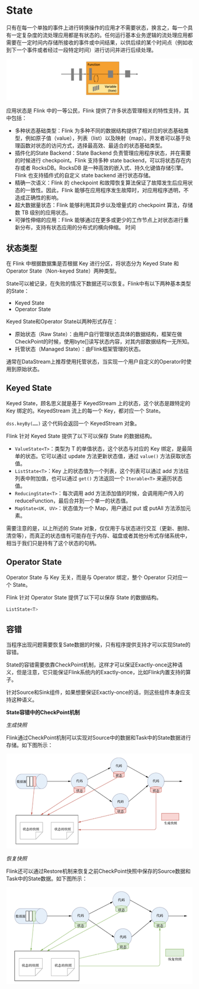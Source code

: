 # State

只有在每一个单独的事件上进行转换操作的应用才不需要状态，换言之，每一个具有一定复杂度的流处理应用都是有状态的。任何运行基本业务逻辑的流处理应用都需要在一定时间内存储所接收的事件或中间结果，以供后续的某个时间点（例如收到下一个事件或者经过一段特定时间）进行访问并进行后续处理。

![](images/State-20210312162121.png)

应用状态是 Flink 中的一等公民，Flink 提供了许多状态管理相关的特性支持，其中包括：

- 多种状态基础类型：Flink 为多种不同的数据结构提供了相对应的状态基础类型，例如原子值（value），列表（list）以及映射（map）。开发者可以基于处理函数对状态的访问方式，选择最高效、最适合的状态基础类型。
- 插件化的State Backend：State Backend 负责管理应用程序状态，并在需要的时候进行 checkpoint。Flink 支持多种 state backend，可以将状态存在内存或者 RocksDB。RocksDB 是一种高效的嵌入式、持久化键值存储引擎。Flink 也支持插件式的自定义 state backend 进行状态存储。
- 精确一次语义：Flink 的 checkpoint 和故障恢复算法保证了故障发生后应用状态的一致性。因此，Flink 能够在应用程序发生故障时，对应用程序透明，不造成正确性的影响。
- 超大数据量状态：Flink 能够利用其异步以及增量式的 checkpoint 算法，存储数 TB 级别的应用状态。
- 可弹性伸缩的应用：Flink 能够通过在更多或更少的工作节点上对状态进行重新分布，支持有状态应用的分布式的横向伸缩。
时间

## 状态类型

在 Flink 中根据数据集是否根据 Key 进行分区，将状态分为 Keyed State 和 Operator State（Non-keyed State）两种类型。

State可以被记录，在失败的情况下数据还可以恢复。Flink中有以下两种基本类型的State：

- Keyed State
- Operator State

Keyed State和Operator State以两种形式存在：

- 原始状态（Raw State）：由用户自行管理状态具体的数据结构，框架在做CheckPoint的时候，使用byte[]读写状态内容，对其内部数据结构一无所知。
- 托管状态（Managed State）：由Flink框架管理的状态。

通常在DataStream上推荐使用托管状态，当实现一个用户自定义的Operator时使用到原始状态。

## Keyed State

Keyed State，顾名思义就是基于 KeyedStream 上的状态，这个状态是跟特定的 Key 绑定的。KeyedStream 流上的每一个 Key，都对应一个 State。

`dss.keyBy(……)` 这个代码会返回一个 KeyedStream 对象。

Flink 针对 Keyed State 提供了以下可以保存 State 的数据结构。

- `ValueState<T>`：类型为 T 的单值状态，这个状态与对应的 Key 绑定，是最简单的状态。它可以通过 update 方法更新状态值，通过 `value()` 方法获取状态值。
- `ListState<T>`：Key 上的状态值为一个列表，这个列表可以通过 add 方法往列表中附加值，也可以通过 `get()` 方法返回一个 `Iterable<T>` 来遍历状态值。
- `ReducingState<T>`：每次调用 add 方法添加值的时候，会调用用户传入的 reduceFunction，最后合并到一个单一的状态值。
- `MapState<UK, UV>`：状态值为一个 Map，用户通过 put 或 putAll 方法添加元素。

需要注意的是，以上所述的 State 对象，仅仅用于与状态进行交互（更新、删除、清空等），而真正的状态值有可能存在于内存、磁盘或者其他分布式存储系统中，相当于我们只是持有了这个状态的句柄。

## Operator State

Operator State 与 Key 无关，而是与 Operator 绑定，整个 Operator 只对应一个 State。

Flink 针对 Operator State 提供了以下可以保存 State 的数据结构。

```java
ListState<T>
```

## 容错

当程序出现问题需要恢复Sate数据的时候，只有程序提供支持才可以实现State的容错。

State的容错需要依靠CheckPoint机制，这样才可以保证Exactly-once这种语义，但是注意，它只能保证Flink系统内的Exactly-once，比如Flink内置支持的算子。

针对Source和Sink组件，如果想要保证Exactly-once的话，则这些组件本身应支持这种语义。

**State容错中的CheckPoint机制**

*生成快照*

Flink通过CheckPoint机制可以实现对Source中的数据和Task中的State数据进行存储。如下图所示：

![image-20201119092007571](images/image-20201119092007571.png)

*恢复快照*

Flink还可以通过Restore机制来恢复之前CheckPoint快照中保存的Source数据和Task中的State数据。如下图所示：

![image-20201119092049591](images/image-20201119092049591.png)